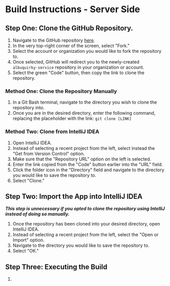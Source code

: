 # Build Instructions - Server Side

## Step One: Clone the GitHub Repository.

1. Navigate to the GitHub repository [here](https://github.com/albuquirky/albuquirky).
2. In the very top-right corner of the screen, select "Fork."
3. Select the account or organization you would like to fork the repository to.
4. Once selected, GitHub will redirect you to the newly-created ```albuquirky-service``` repository in your organization or account.
5. Select the green "Code" button, then copy the link to clone the repository.

### Method One: Clone the Repository Manually

1. In a Git Bash terminal, navigate to the directory you wish to clone the repository into.
2. Once you are in the desired directory, enter the following command, replacing the placeholder with the link: ```git clone [LINK]```

### Method Two: Clone from IntelliJ IDEA

1. Open IntelliJ IDEA.
2. Instead of selecting a recent project from the left, select instead the "Get from Version Control" option.
3. Make sure that the "Repository URL" option on the left is selected.
4. Enter the link copied from the "Code" button earlier into the "URL" field.
5. Click the folder icon in the "Directory" field and navigate to the directory you would like to save the repository to.
6. Select "Clone."

## Step Two: Import the App into IntelliJ IDEA

***This step is unnecessary if you opted to clone the repository using IntelliJ instead of doing so manually.***

1. Once the repository has been cloned into your desired directory, open IntelliJ IDEA.
2. Instead of selecting a recent project from the left, select the "Open or Import" option.
3. Navigate to the directory you would like to save the repository to.
4. Select "OK."

## Step Three: Executing the Build

1. 